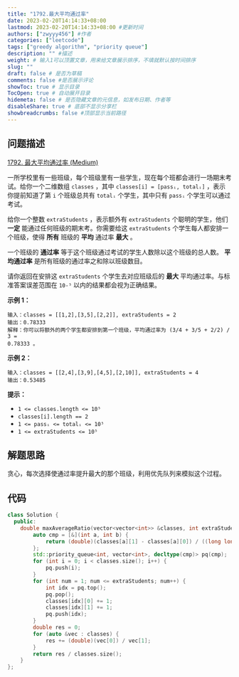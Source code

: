 ```yaml
---
title: "1792.最大平均通过率"
date: 2023-02-20T14:14:33+08:00
lastmod: 2023-02-20T14:14:33+08:00 #更新时间
authors: ["zwyyy456"] #作者
categories: ["leetcode"]
tags: ["greedy algorithm", "priority queue"]
description: "" #描述
weight: # 输入1可以顶置文章，用来给文章展示排序，不填就默认按时间排序
slug: ""
draft: false # 是否为草稿
comments: false #是否展示评论
showToc: true # 显示目录
TocOpen: true # 自动展开目录
hidemeta: false # 是否隐藏文章的元信息，如发布日期、作者等
disableShare: true # 底部不显示分享栏
showbreadcrumbs: false #顶部显示当前路径
---
```

## 问题描述
[1792. 最大平均通过率 (Medium)](https://leetcode.cn/problems/maximum-average-pass-ratio/)

一所学校里有一些班级，每个班级里有一些学生，现在每个班都会进行一场期末考试。给你一个二维数组 `classes` ，其中
`classes[i] = [passᵢ, totalᵢ]` ，表示你提前知道了第 `i` 个班级总共有
`totalᵢ` 个学生，其中只有 `passᵢ` 个学生可以通过考试。

给你一个整数 `extraStudents` ，表示额外有 `extraStudents` 个聪明的学生，他们
**一定** 能通过任何班级的期末考。你需要给这 `extraStudents` 个学生每人都安排一个班级，使得
**所有** 班级的 **平均** 通过率 **最大** 。

一个班级的 **通过率** 等于这个班级通过考试的学生人数除以这个班级的总人数。 **平均通过率**
是所有班级的通过率之和除以班级数目。

请你返回在安排这 `extraStudents` 个学生去对应班级后的 **最大** 平均通过率。与标准答案误差范围在
`10-⁵` 以内的结果都会视为正确结果。

**示例 1：**

```
输入：classes = [[1,2],[3,5],[2,2]], extraStudents = 2
输出：0.78333
解释：你可以将额外的两个学生都安排到第一个班级，平均通过率为 (3/4 + 3/5 + 2/2) / 3 =
0.78333 。

```

**示例 2：**

```
输入：classes = [[2,4],[3,9],[4,5],[2,10]], extraStudents = 4
输出：0.53485

```

**提示：**

- `1 <= classes.length <= 10⁵`
- `classes[i].length == 2`
- `1 <= passᵢ <= totalᵢ <= 10⁵`
- `1 <= extraStudents <= 10⁵`

## 解题思路
贪心，每次选择使通过率提升最大的那个班级，利用优先队列来模拟这个过程。

## 代码
```cpp
class Solution {
  public:
    double maxAverageRatio(vector<vector<int>> &classes, int extraStudents) {
        auto cmp = [&](int a, int b) {
            return (double)(classes[a][1] - classes[a][0]) / ((long long)classes[a][1] * classes[a][1] + classes[a][1]) < (double)(classes[b][1] - classes[b][0]) / ((long long)classes[b][1] * classes[b][1] + classes[b][1]);
        };
        std::priority_queue<int, vector<int>, decltype(cmp)> pq(cmp);
        for (int i = 0; i < classes.size(); i++) {
            pq.push(i);
        }
        for (int num = 1; num <= extraStudents; num++) {
            int idx = pq.top();
            pq.pop();
            classes[idx][0] += 1;
            classes[idx][1] += 1;
            pq.push(idx);
        }
        double res = 0;
        for (auto &vec : classes) {
            res += (double)(vec[0]) / vec[1];
        }
        return res / classes.size();
    }
};
```